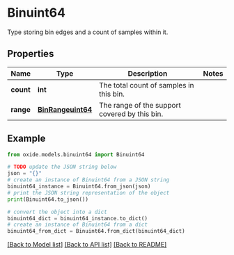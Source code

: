 # Binuint64

Type storing bin edges and a count of samples within it.

## Properties

Name | Type | Description | Notes
------------ | ------------- | ------------- | -------------
**count** | **int** | The total count of samples in this bin. | 
**range** | [**BinRangeuint64**](BinRangeuint64.md) | The range of the support covered by this bin. | 

## Example

```python
from oxide.models.binuint64 import Binuint64

# TODO update the JSON string below
json = "{}"
# create an instance of Binuint64 from a JSON string
binuint64_instance = Binuint64.from_json(json)
# print the JSON string representation of the object
print(Binuint64.to_json())

# convert the object into a dict
binuint64_dict = binuint64_instance.to_dict()
# create an instance of Binuint64 from a dict
binuint64_from_dict = Binuint64.from_dict(binuint64_dict)
```
[[Back to Model list]](../README.md#documentation-for-models) [[Back to API list]](../README.md#documentation-for-api-endpoints) [[Back to README]](../README.md)


